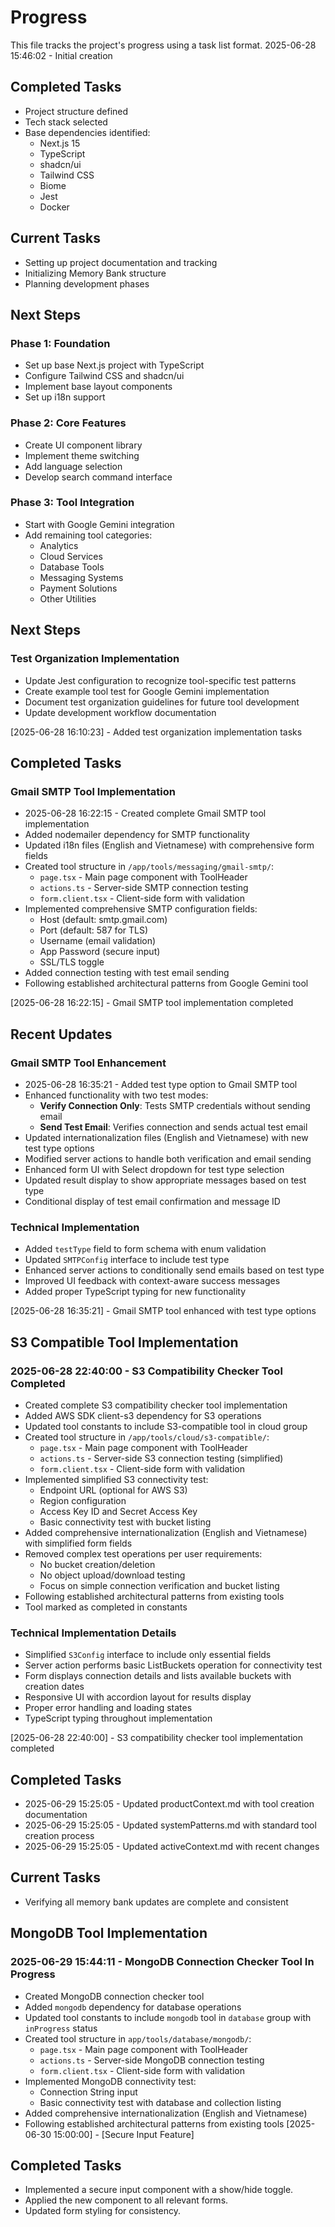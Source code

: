 # Progress

This file tracks the project's progress using a task list format.
2025-06-28 15:46:02 - Initial creation

## Completed Tasks

* Project structure defined
* Tech stack selected
* Base dependencies identified:
  - Next.js 15
  - TypeScript
  - shadcn/ui
  - Tailwind CSS
  - Biome
  - Jest
  - Docker

## Current Tasks

* Setting up project documentation and tracking
* Initializing Memory Bank structure
* Planning development phases

## Next Steps

### Phase 1: Foundation
* Set up base Next.js project with TypeScript
* Configure Tailwind CSS and shadcn/ui
* Implement base layout components
* Set up i18n support

### Phase 2: Core Features
* Create UI component library
* Implement theme switching
* Add language selection
* Develop search command interface

### Phase 3: Tool Integration
* Start with Google Gemini integration
* Add remaining tool categories:
  - Analytics
  - Cloud Services
  - Database Tools
  - Messaging Systems
  - Payment Solutions
  - Other Utilities

## Next Steps

### Test Organization Implementation
* Update Jest configuration to recognize tool-specific test patterns
* Create example tool test for Google Gemini implementation
* Document test organization guidelines for future tool development
* Update development workflow documentation

[2025-06-28 16:10:23] - Added test organization implementation tasks

## Completed Tasks

### Gmail SMTP Tool Implementation
* 2025-06-28 16:22:15 - Created complete Gmail SMTP tool implementation
* Added nodemailer dependency for SMTP functionality
* Updated i18n files (English and Vietnamese) with comprehensive form fields
* Created tool structure in `/app/tools/messaging/gmail-smtp/`:
  - `page.tsx` - Main page component with ToolHeader
  - `actions.ts` - Server-side SMTP connection testing
  - `form.client.tsx` - Client-side form with validation
* Implemented comprehensive SMTP configuration fields:
  - Host (default: smtp.gmail.com)
  - Port (default: 587 for TLS)
  - Username (email validation)
  - App Password (secure input)
  - SSL/TLS toggle
* Added connection testing with test email sending
* Following established architectural patterns from Google Gemini tool

[2025-06-28 16:22:15] - Gmail SMTP tool implementation completed

## Recent Updates

### Gmail SMTP Tool Enhancement
* 2025-06-28 16:35:21 - Added test type option to Gmail SMTP tool
* Enhanced functionality with two test modes:
  - **Verify Connection Only**: Tests SMTP credentials without sending email
  - **Send Test Email**: Verifies connection and sends actual test email
* Updated internationalization files (English and Vietnamese) with new test type options
* Modified server actions to handle both verification and email sending
* Enhanced form UI with Select dropdown for test type selection
* Updated result display to show appropriate messages based on test type
* Conditional display of test email confirmation and message ID

### Technical Implementation
* Added `testType` field to form schema with enum validation
* Updated `SMTPConfig` interface to include test type
* Enhanced server actions to conditionally send emails based on test type
* Improved UI feedback with context-aware success messages
* Added proper TypeScript typing for new functionality

[2025-06-28 16:35:21] - Gmail SMTP tool enhanced with test type options

## S3 Compatible Tool Implementation

### 2025-06-28 22:40:00 - S3 Compatibility Checker Tool Completed
* Created complete S3 compatibility checker tool implementation
* Added AWS SDK client-s3 dependency for S3 operations
* Updated tool constants to include S3-compatible tool in cloud group
* Created tool structure in `/app/tools/cloud/s3-compatible/`:
  - `page.tsx` - Main page component with ToolHeader
  - `actions.ts` - Server-side S3 connection testing (simplified)
  - `form.client.tsx` - Client-side form with validation
* Implemented simplified S3 connectivity test:
  - Endpoint URL (optional for AWS S3)
  - Region configuration
  - Access Key ID and Secret Access Key
  - Basic connectivity test with bucket listing
* Added comprehensive internationalization (English and Vietnamese) with simplified form fields
* Removed complex test operations per user requirements:
  - No bucket creation/deletion
  - No object upload/download testing
  - Focus on simple connection verification and bucket listing
* Following established architectural patterns from existing tools
* Tool marked as completed in constants

### Technical Implementation Details
* Simplified `S3Config` interface to include only essential fields
* Server action performs basic ListBuckets operation for connectivity test
* Form displays connection details and lists available buckets with creation dates
* Responsive UI with accordion layout for results display
* Proper error handling and loading states
* TypeScript typing throughout implementation

[2025-06-28 22:40:00] - S3 compatibility checker tool implementation completed
## Completed Tasks
* 2025-06-29 15:25:05 - Updated productContext.md with tool creation documentation
* 2025-06-29 15:25:05 - Updated systemPatterns.md with standard tool creation process
* 2025-06-29 15:25:05 - Updated activeContext.md with recent changes

## Current Tasks
* Verifying all memory bank updates are complete and consistent

## MongoDB Tool Implementation

### 2025-06-29 15:44:11 - MongoDB Connection Checker Tool In Progress
* Created MongoDB connection checker tool
* Added `mongodb` dependency for database operations
* Updated tool constants to include `mongodb` tool in `database` group with `inProgress` status
* Created tool structure in `app/tools/database/mongodb/`:
  - `page.tsx` - Main page component with ToolHeader
  - `actions.ts` - Server-side MongoDB connection testing
  - `form.client.tsx` - Client-side form with validation
* Implemented MongoDB connectivity test:
  - Connection String input
  - Basic connectivity test with database and collection listing
* Added comprehensive internationalization (English and Vietnamese)
* Following established architectural patterns from existing tools
[2025-06-30 15:00:00] - [Secure Input Feature]
## Completed Tasks
* Implemented a secure input component with a show/hide toggle.
* Applied the new component to all relevant forms.
* Updated form styling for consistency.
